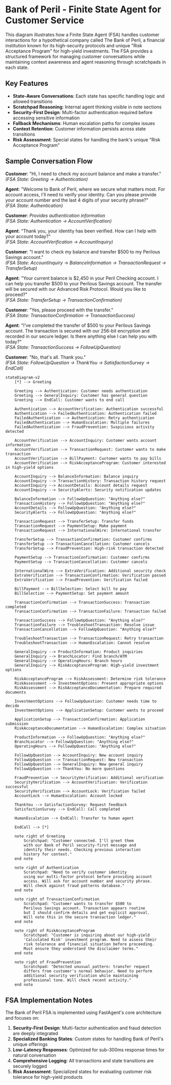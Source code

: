 # Bank of Peril - Finite State Agent for Customer Service

This diagram illustrates how a Finite State Agent (FSA) handles customer interactions for a hypothetical company called The Bank of Peril, a financial institution known for its high-security protocols and unique "Risk Acceptance Program" for high-yield investments. The FSA provides a structured framework for managing customer conversations while maintaining context awareness and agent reasoning through scratchpads in each state.

## Key Features
- **State-Aware Conversations**: Each state has specific handling logic and allowed transitions
- **Scratchpad Reasoning**: Internal agent thinking visible in note sections
- **Security-First Design**: Multi-factor authentication required before accessing sensitive information
- **Fallback Mechanisms**: Human escalation paths for complex issues
- **Context Retention**: Customer information persists across state transitions
- **Risk Assessment**: Special states for handling the bank's unique "Risk Acceptance Program"

## Sample Conversation Flow

**Customer**: "Hi, I need to check my account balance and make a transfer."  
*(FSA State: Greeting → Authentication)*

**Agent**: "Welcome to Bank of Peril, where we secure what matters most. For account access, I'll need to verify your identity. Can you please provide your account number and the last 4 digits of your security phrase?"  
*(FSA State: Authentication)*

**Customer**: *Provides authentication information*  
*(FSA State: Authentication → AccountVerification)*

**Agent**: "Thank you, your identity has been verified. How can I help with your account today?"  
*(FSA State: AccountVerification → AccountInquiry)*

**Customer**: "I want to check my balance and transfer $500 to my Perilous Savings account."  
*(FSA State: AccountInquiry → BalanceInformation → TransactionRequest → TransferSetup)*

**Agent**: "Your current balance is $2,450 in your Peril Checking account. I can help you transfer $500 to your Perilous Savings account. The transfer will be secured with our Advanced Risk Protocol. Would you like to proceed?"  
*(FSA State: TransferSetup → TransactionConfirmation)*

**Customer**: "Yes, please proceed with the transfer."  
*(FSA State: TransactionConfirmation → TransactionSuccess)*

**Agent**: "I've completed the transfer of $500 to your Perilous Savings account. The transaction is secured with our 256-bit encryption and recorded in our secure ledger. Is there anything else I can help you with today?"  
*(FSA State: TransactionSuccess → FollowUpQuestion)*

**Customer**: "No, that's all. Thank you."  
*(FSA State: FollowUpQuestion → ThankYou → SatisfactionSurvey → EndCall)*

```mermaid
stateDiagram-v2
    [*] --> Greeting
    
    Greeting --> Authentication: Customer needs authentication
    Greeting --> GeneralInquiry: Customer has general question
    Greeting --> EndCall: Customer wants to end call
    
    Authentication --> AccountVerification: Authentication successful
    Authentication --> FailedAuthentication: Authentication failed
    FailedAuthentication --> Authentication: Retry authentication
    FailedAuthentication --> HumanEscalation: Multiple failures
    FailedAuthentication --> FraudPrevention: Suspicious activity detected
    
    AccountVerification --> AccountInquiry: Customer wants account information
    AccountVerification --> TransactionRequest: Customer wants to make transaction
    AccountVerification --> BillPayment: Customer wants to pay bills
    AccountVerification --> RiskAcceptanceProgram: Customer interested in high-yield options
    
    AccountInquiry --> BalanceInformation: Balance inquiry
    AccountInquiry --> TransactionHistory: Transaction history request
    AccountInquiry --> AccountDetails: Account details request
    AccountInquiry --> SecurityAlerts: Security notification updates
    
    BalanceInformation --> FollowUpQuestion: "Anything else?"
    TransactionHistory --> FollowUpQuestion: "Anything else?"
    AccountDetails --> FollowUpQuestion: "Anything else?"
    SecurityAlerts --> FollowUpQuestion: "Anything else?"
    
    TransactionRequest --> TransferSetup: Transfer funds
    TransactionRequest --> PaymentSetup: Make payment
    TransactionRequest --> InternationalWire: International transfer
    
    TransferSetup --> TransactionConfirmation: Customer confirms
    TransferSetup --> TransactionCancellation: Customer cancels
    TransferSetup --> FraudPrevention: High-risk transaction detected
    
    PaymentSetup --> TransactionConfirmation: Customer confirms
    PaymentSetup --> TransactionCancellation: Customer cancels
    
    InternationalWire --> ExtraVerification: Additional security check
    ExtraVerification --> TransactionConfirmation: Verification passed
    ExtraVerification --> FraudPrevention: Verification failed
    
    BillPayment --> BillSelection: Select bill to pay
    BillSelection --> PaymentSetup: Set payment amount
    
    TransactionConfirmation --> TransactionSuccess: Transaction completed
    TransactionConfirmation --> TransactionFailure: Transaction failed
    
    TransactionSuccess --> FollowUpQuestion: "Anything else?"
    TransactionFailure --> TroubleshootTransaction: Resolve issue
    TransactionCancellation --> FollowUpQuestion: "Anything else?"
    
    TroubleshootTransaction --> TransactionRequest: Retry transaction
    TroubleshootTransaction --> HumanEscalation: Cannot resolve
    
    GeneralInquiry --> ProductInformation: Product inquiries
    GeneralInquiry --> BranchLocator: Find branch/ATM
    GeneralInquiry --> OperatingHours: Branch hours
    GeneralInquiry --> RiskAcceptanceProgram: High-yield investment options
    
    RiskAcceptanceProgram --> RiskAssessment: Determine risk tolerance
    RiskAssessment --> InvestmentOptions: Present appropriate options
    RiskAssessment --> RiskAcceptanceDocumentation: Prepare required documents
    
    InvestmentOptions --> FollowUpQuestion: Customer needs time to decide
    InvestmentOptions --> ApplicationSetup: Customer wants to proceed
    
    ApplicationSetup --> TransactionConfirmation: Application submission
    RiskAcceptanceDocumentation --> HumanEscalation: Complex situation
    
    ProductInformation --> FollowUpQuestion: "Anything else?"
    BranchLocator --> FollowUpQuestion: "Anything else?"
    OperatingHours --> FollowUpQuestion: "Anything else?"
    
    FollowUpQuestion --> AccountInquiry: New account inquiry
    FollowUpQuestion --> TransactionRequest: New transaction
    FollowUpQuestion --> GeneralInquiry: New general inquiry
    FollowUpQuestion --> ThankYou: No more questions
    
    FraudPrevention --> SecurityVerification: Additional verification
    SecurityVerification --> AccountVerification: Verification successful
    SecurityVerification --> AccountLock: Verification failed
    AccountLock --> HumanEscalation: Account locked
    
    ThankYou --> SatisfactionSurvey: Request feedback
    SatisfactionSurvey --> EndCall: Call completed
    
    HumanEscalation --> EndCall: Transfer to human agent
    
    EndCall --> [*]
    
    note right of Greeting
        Scratchpad: "Customer connected. I'll greet them 
        with our Bank of Peril security-first message and
        identify their needs. Checking previous interaction
        history for context."
    end note
    
    note right of Authentication
        Scratchpad: "Need to verify customer identity 
        using our multi-factor protocol before providing account 
        access. Will ask for account number and security phrase.
        Will check against fraud patterns database."
    end note
    
    note right of TransactionConfirmation
        Scratchpad: "Customer wants to transfer $500 to 
        Perilous Savings account. Transaction appears routine
        but I should confirm details and get explicit approval.
        Will note this in the secure transaction ledger."
    end note
    
    note right of RiskAcceptanceProgram
        Scratchpad: "Customer is inquiring about our high-yield
        'Calculated Risk' investment program. Need to assess their
        risk tolerance and financial situation before proceeding.
        Must ensure they understand the disclaimer terms."
    end note
    
    note right of FraudPrevention
        Scratchpad: "Detected unusual pattern: transfer request
        differs from customer's normal behavior. Need to perform
        additional security verification while maintaining
        professional tone. Will check recent activity."
    end note
```

## FSA Implementation Notes

The Bank of Peril FSA is implemented using FastAgent's core architecture and focuses on:

1. **Security-First Design**: Multi-factor authentication and fraud detection are deeply integrated
2. **Specialized Banking States**: Custom states for handling Bank of Peril's unique offerings 
3. **Low-Latency Responses**: Optimized for sub-300ms response times for natural conversation
4. **Comprehensive Logging**: All transactions and state transitions are securely logged
5. **Risk Assessment**: Specialized states for evaluating customer risk tolerance for high-yield products
